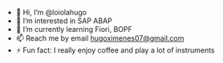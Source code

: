 - 👋 Hi, I’m @loiolahugo
- 👀 I’m interested in SAP ABAP 
- 🌱 I’m currently learning Fiori, BOPF
- 📫 Reach me by email hugoximenes07@gmail.com
- ⚡ Fun fact: I really enjoy coffee and play a lot of instruments
